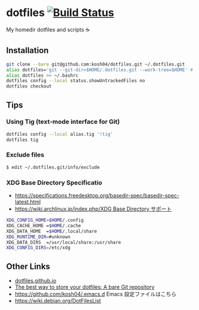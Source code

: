 # dotfiles [![Build Status](https://travis-ci.com/kosh04/dotfiles.svg?token=dfMzF3xay83G8zNxrhrj&branch=master)](https://travis-ci.com/kosh04/dotfiles)

My homedir dotfiles and scripts ☕

## Installation

```sh
git clone --bare git@github.com:kosh04/dotfiles.git ~/.dotfiles.git
alias dotfiles='git --git-dir=$HOME/.dotfiles.git --work-tree=$HOME' # or using bin/dotfiles
alias dotfiles >> ~/.bashrc
dotfiles config --local status.showUntrackedFiles no
dotfiles checkout
```

## Tips

### Using Tig (text-mode interface for Git)

```sh
dotfiles config --local alias.tig '!tig'
dotfiles tig
```

### Exclude files

```sh
$ edit ~/.dotfiles.git/info/exclude
```

### XDG Base Directory Specificatio

- https://specifications.freedesktop.org/basedir-spec/basedir-spec-latest.html
- [https://wiki.archlinux.jp/index.php/XDG Base Directory サポート](https://wiki.archlinux.jp/index.php/XDG_Base_Directory_%E3%82%B5%E3%83%9D%E3%83%BC%E3%83%88)

```sh
XDG_CONFIG_HOME=$HOME/.config
XDG_CACHE_HOME =$HOME/.cache
XDG_DATA_HOME  =$HOME/.local/share
XDG_RUNTIME_DIR=#unknown
XDG_DATA_DIRS  =/usr/local/share:/usr/share
XDG_CONFIG_DIRS=/etc/xdg
```

## Other Links

- [dotfiles.github.io](https://dotfiles.github.io/)
- [The best way to store your dotfiles: A bare Git repository](https://ja.atlassian.com/git/tutorials/dotfiles)
- https://github.com/kosh04/.emacs.d Emacs 設定ファイルはこちら
- https://wiki.debian.org/DotFilesList
